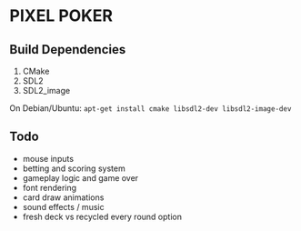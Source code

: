 # PIXEL POKER

## Build Dependencies
1. CMake
2. SDL2
3. SDL2_image

On Debian/Ubuntu: `apt-get install cmake libsdl2-dev libsdl2-image-dev`

## Todo
 - mouse inputs
 - betting and scoring system
 - gameplay logic and game over
 - font rendering
 - card draw animations
 - sound effects / music
 - fresh deck vs recycled every round option